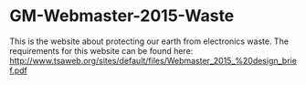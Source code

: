 # GM-Webmaster-2015-Waste
This is the website about protecting our earth from electronics waste. The requirements for this website can be found here: http://www.tsaweb.org/sites/default/files/Webmaster_2015_%20design_brief.pdf
